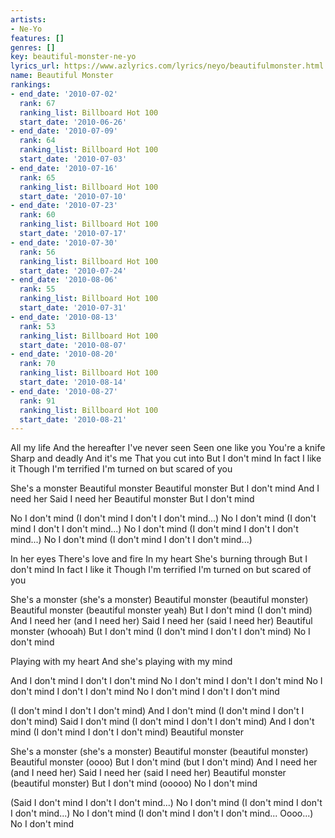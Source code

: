 ```yaml
---
artists:
- Ne-Yo
features: []
genres: []
key: beautiful-monster-ne-yo
lyrics_url: https://www.azlyrics.com/lyrics/neyo/beautifulmonster.html
name: Beautiful Monster
rankings:
- end_date: '2010-07-02'
  rank: 67
  ranking_list: Billboard Hot 100
  start_date: '2010-06-26'
- end_date: '2010-07-09'
  rank: 64
  ranking_list: Billboard Hot 100
  start_date: '2010-07-03'
- end_date: '2010-07-16'
  rank: 65
  ranking_list: Billboard Hot 100
  start_date: '2010-07-10'
- end_date: '2010-07-23'
  rank: 60
  ranking_list: Billboard Hot 100
  start_date: '2010-07-17'
- end_date: '2010-07-30'
  rank: 56
  ranking_list: Billboard Hot 100
  start_date: '2010-07-24'
- end_date: '2010-08-06'
  rank: 55
  ranking_list: Billboard Hot 100
  start_date: '2010-07-31'
- end_date: '2010-08-13'
  rank: 53
  ranking_list: Billboard Hot 100
  start_date: '2010-08-07'
- end_date: '2010-08-20'
  rank: 70
  ranking_list: Billboard Hot 100
  start_date: '2010-08-14'
- end_date: '2010-08-27'
  rank: 91
  ranking_list: Billboard Hot 100
  start_date: '2010-08-21'
---
```


All my life
And the hereafter
I've never seen
Seen one like you
You're a knife
Sharp and deadly
And it's me
That you cut into
But I don't mind
In fact I like it
Though I'm terrified
I'm turned on but scared of you


She's a monster
Beautiful monster
Beautiful monster
But I don't mind
And I need her
Said I need her
Beautiful monster
But I don't mind

No I don't mind (I don't mind I don't I don't mind...)
No I don't mind (I don't mind I don't I don't mind...)
No I don't mind (I don't mind I don't I don't mind...)
No I don't mind (I don't mind I don't I don't mind...)

In her eyes
There's love and fire
In my heart
She's burning through
But I don't mind
In fact I like it
Though I'm terrified
I'm turned on but scared of you


She's a monster (she's a monster)
Beautiful monster (beautiful monster)
Beautiful monster (beautiful monster yeah)
But I don't mind (I don't mind)
And I need her (and I need her)
Said I need her (said I need her)
Beautiful monster (whooah)
But I don't mind (I don't mind I don't I don't mind)
No I don't mind

Playing with my heart
And she's playing with my mind

And I don't mind I don't I don't mind
No I don't mind I don't I don't mind
No I don't mind I don't I don't mind
No I don't mind I don't I don't mind

(I don't mind I don't I don't mind) And I don't mind
(I don't mind I don't I don't mind) Said I don't mind
(I don't mind I don't I don't mind) And I don't mind
(I don't mind I don't I don't mind) Beautiful monster

She's a monster (she's a monster)
Beautiful monster (beautiful monster)
Beautiful monster (oooo)
But I don't mind (but I don't mind)
And I need her (and I need her)
Said I need her (said I need her)
Beautiful monster (beautiful monster)
But I don't mind (ooooo)
No I don't mind

(Said I don't mind I don't I don't mind...) No I don't mind 
(I don't mind I don't I don't mind...) No I don't mind 
(I don't mind I don't I don't mind... Oooo...) No I don't mind



